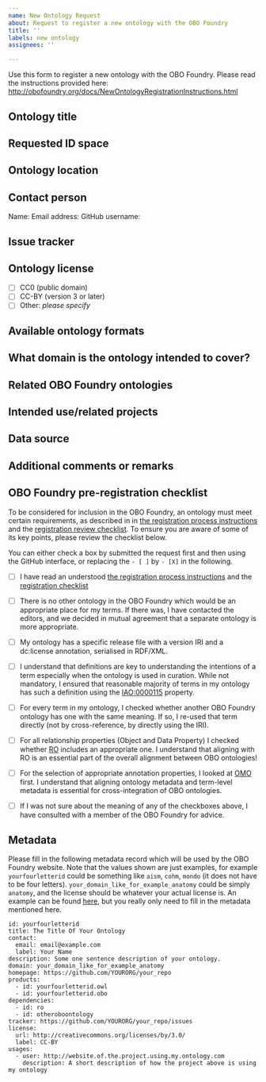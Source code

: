 ```yaml
---
name: New Ontology Request
about: Request to register a new ontology with the OBO Foundry
title: ''
labels: new ontology
assignees: ''

---
```


Use this form to register a new ontology with the OBO Foundry. Please read the instructions provided here:
http://obofoundry.org/docs/NewOntologyRegistrationInstructions.html

## Ontology title


## Requested ID space


## Ontology location


## Contact person
Name:
Email address:
GitHub username: 

## Issue tracker


## Ontology license

- [ ] CC0 (public domain)
- [ ] CC-BY (version 3 or later)
- [ ] Other: *please specify*

## Available ontology formats


## What domain is the ontology intended to cover?


## Related OBO Foundry ontologies


## Intended use/related projects


## Data source


## Additional comments or remarks

## OBO Foundry pre-registration checklist

To be considered for inclusion in the OBO Foundry, an ontology must meet certain requirements, as described in in [the registration process instructions](http://obofoundry.org/docs/Policy_for_OBO_namespace_and_associated_PURL_requests.html) and the [registration review checklist](https://github.com/OBOFoundry/OBOFoundry.github.io/blob/master/docs/RegistrationChecklist.md). To ensure you are aware of some of its key points, please review the checklist below.

You can either check a box by submitted the request first and then using the GitHub interface, or replacing the `- [ ]` by `- [X]` in the following.

- [ ] I have read an understood [the registration process instructions](http://obofoundry.org/docs/Policy_for_OBO_namespace_and_associated_PURL_requests.html) and the [registration checklist](https://github.com/OBOFoundry/OBOFoundry.github.io/blob/master/docs/RegistrationChecklist.md) 
- [ ] There is no other ontology in the OBO Foundry which would be an appropriate place for my terms. If there was, I have contacted the editors, and we decided in mutual agreement that a separate ontology is more appropriate.
- [ ] My ontology has a specific release file with a version IRI and a dc:license annotation, serialised in RDF/XML.
- [ ] I understand that definitions are key to understanding the intentions of a term especially when the ontology is used in curation. While not mandatory, I ensured that reasonable majority of terms in my ontology has such a definition using the [IAO:0000115](http://www.ontobee.org/ontology/IAO?iri=http://purl.obolibrary.org/obo/IAO_0000115) property.
- [ ] For every term in my ontology, I checked whether another OBO Foundry ontology has one with the same meaning. If so, I re-used that term directly (not by cross-reference, by directly using the IRI).
- [ ] For all relationship properties (Object and Data Property) I checked whether [RO](http://www.ontobee.org/ontology/catalog/RO?iri=http://www.w3.org/2002/07/owl%23ObjectProperty) includes an appropriate one. I understand that aligning with RO is an essential part of the overall alignment between OBO ontologies!
- [ ] For the selection of appropriate annotation properties, I looked at [OMO](http://www.ontobee.org/ontology/catalog/OMO?iri=http://www.w3.org/2002/07/owl%23AnnotationProperty) first. I understand that aligning ontology metadata and term-level metadata is essential for cross-integration of OBO ontologies. 
- [ ] If I was not sure about the meaning of any of the checkboxes above, I have consulted with a member of the OBO Foundry for advice.


## Metadata

Please fill in the following metadata record which will be used by the OBO Foundry website. Note that the values shown are just examples, for example `yourfourletterid` could be something like `aism`, `cohm`, `mondo` (it does not have to be four letters). `your_domain_like_for_example_anatomy` could be simply `anatomy`, and the license should be whatever your actual license is. An example can be found [here](https://github.com/OBOFoundry/OBOFoundry.github.io/edit/master/ontology/amphx.md), but you really only need to fill in the metadata mentioned here.

```
id: yourfourletterid
title: The Title Of Your Ontology
contact:
  email: email@example.com
  label: Your Name
description: Some one sentence description of your ontology.
domain: your_domain_like_for_example_anatomy
homepage: https://github.com/YOURORG/your_repo
products:
  - id: yourfourletterid.owl
  - id: yourfourletterid.obo
dependencies:
  - id: ro
  - id: otheroboontology
tracker: https://github.com/YOURORG/your_repo/issues
license:
  url: http://creativecommons.org/licenses/by/3.0/
  label: CC-BY
usages:
  - user: http://website.of.the.project.using.my.ontology.com
    description: A short description of how the project above is using my ontology
```
